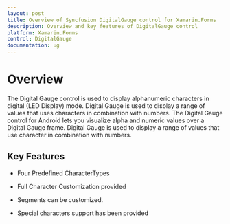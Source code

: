 ```yaml
---
layout: post
title: Overview of Syncfusion DigitalGauge control for Xamarin.Forms
description: Overview and key features of DigitalGauge control
platform: Xamarin.Forms
control: DigitalGauge
documentation: ug
---
```


# Overview

The Digital Gauge control is used to display alphanumeric characters in digital (LED Display) mode. Digital Gauge is used to display a range of values that uses characters in combination with numbers. The Digital Gauge control for Android lets you visualize alpha and numeric values over a Digital Gauge frame. Digital Gauge is used to display a range of values that use character in combination with numbers.

## Key Features

* Four Predefined CharacterTypes

* Full Character Customization provided

* Segments can be customized.

* Special characters support has been provided






